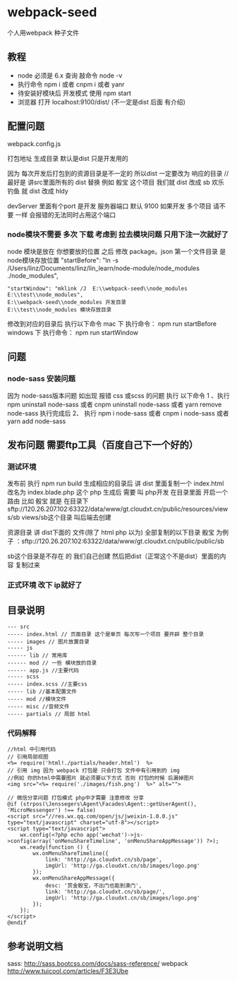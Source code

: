 # webpack-seed
个人用webpack 种子文件


## 教程
* node 必须是 6.x  查询 敲命令 node -v
* 执行命令 npm i  或者 cnpm i 或者 yanr
* 待安装好模块后 开发模式 使用 npm start
* 浏览器 打开 localhost:9100/dist/   (不一定是dist 后面 有介绍)

## 配置问题
webpack.config.js

打包地址 生成目录 默认是dist 只是开发用的 

因为 每次开发后打包到的资源目录是不一定的 所以dist 一定要改为 响应的目录
//最好是 讲src里面所有的 dist 替换
例如 骰宝 这个项目 我们就 dist 改成 sb
    欢乐钓鱼 就 dist 改成 hldy

devServer 里面有个port 是开发 服务器端口 默认 9100 如果开发 多个项目 请不要 一样 会报错的无法同时占用这个端口


### node模块不需要 多次 下载 考虑到 拉去模块问题 只用下注一次就好了 

node 模块是放在 你想要放的位置 之后 修改 package。json
    第一个文件目录 是node模块存放位置
    "startBefore": "ln -s /Users/linz/Documents/linz/lin_learn/node-module/node_modules ./node_modules",

    "startWindow": "mklink /J  E:\\webpack-seed\\node_modules E:\\test\\node_modules",
    E:\\webpack-seed\\node_modules 开发目录
    E:\\test\\node_modules 模块存放目录
修改到对应的目录后 执行以下命令
mac 下 执行命令： npm run startBefore
windows 下 执行命令： npm run startWindow
    

## 问题
 
### node-sass 安装问题
因为 node-sass版本问题 如出现 报错 css 或scss 的问题 执行 以下命令
1 、执行 npm uninstall node-sass  或者 cnpm uninstall node-sass 或者 yarn remove node-sass
执行完成后 
2、 执行 npm i node-sass 或者 cnpm i node-sass 或者 yarn add node-sass


## 发布问题 需要ftp工具（百度自己下一个好的）
### 测试环境 
发布前 执行 npm run build 
生成相应的目录后  讲 dist 里面复制一个 index.html 改名为 index.blade.php 
这个 php 生成后 需要 叫 php开发 在目录里面 开启一个路由
比如 骰宝 就是 在目录下 sftp://120.26.207.102:63322/data/www/gt.cloudxt.cn/public/resources/views/sb
views/sb这个目录 叫后端去创建

资源目录 讲 dist下面的 文件(除了 html php 以为) 全部复制的以下目录
骰宝 为例子 ：sftp://120.26.207.102:63322/data/www/gt.cloudxt.cn/public/public/sb

sb这个目录是不存在 的 我们自己创建 然后把dist（正常这个不是dist）里面的内容 复制过来

### 正式环境 改下 ip就好了


## 目录说明 
```
--- src
----- index.html // 页面目录 这个是单页 每次写一个项目 要开辟 整个目录
----- images // 图片放置目录 
----- js
------ lib // 常用库 
------ mod // 一些 模块放的目录
------ app.js //主要代码 
----- scss
----- index.scss //主要css
----- lib //基本配置文件
----- mod //模块文件
----- misc //音频文件
----- partials // 局部 html 
```

### 代码解释
```
//html 中引用代码
// 引用局部视图
<%= require('html!./partials/header.html')  %>
// 引用 img 因为 webpack 打包是 只会打包 文件中有引用到的 img 
//例如 你的html中需要图片 就必须要以下方式 否则 打包的时候 后漏掉图片
<img src="<%= require('./images/fish.png')  %>" alt="">

// 微信分享问题 打包模式 php中才需要 注意修改 分享
@if (strpos(\Jenssegers\Agent\Facades\Agent::getUserAgent(), 'MicroMessenger') !== false) 
<script src="//res.wx.qq.com/open/js/jweixin-1.0.0.js" type="text/javascript" charset="utf-8"></script>
<script type="text/javascript">
    wx.config(<?php echo app('wechat')->js->config(array('onMenuShareTimeline', 'onMenuShareAppMessage')) ?>);
    wx.ready(function () {
        wx.onMenuShareTimeline({
            link: 'http://ga.cloudxt.cn/sb/page',
            imgUrl: 'http://ga.cloudxt.cn/sb/images/logo.png'
        });
        wx.onMenuShareAppMessage({
            desc: '赏金骰宝，不出门也能到澳门',
            link: 'http://ga.cloudxt.cn/sb/page/',
            imgUrl: 'http://ga.cloudxt.cn/sb/images/logo.png'
        });
    });
</script>
@endif

```

## 参考说明文档 
sass: http://sass.bootcss.com/docs/sass-reference/
webpack http://www.tuicool.com/articles/F3E3Ube